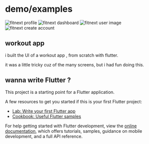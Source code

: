 # demo/examples

![fitnext profile](demo/fitnext1.jpg)
![fitnext dashboard](demo/fitnext%202.jpg)
![fitnext user image](demo/fitnext%203.jpg)
![fitnext create account](demo/fitnext%204.jpg)

## workout app

i built the UI of a workout app , from scratch with flutter.

it was a little tricky cuz of the many screens, but i had fun doing this.

## wanna write Flutter ?

This project is a starting point for a Flutter application.

A few resources to get you started if this is your first Flutter project:

- [Lab: Write your first Flutter app](https://docs.flutter.dev/get-started/codelab)
- [Cookbook: Useful Flutter samples](https://docs.flutter.dev/cookbook)

For help getting started with Flutter development, view the
[online documentation](https://docs.flutter.dev/), which offers tutorials,
samples, guidance on mobile development, and a full API reference.
